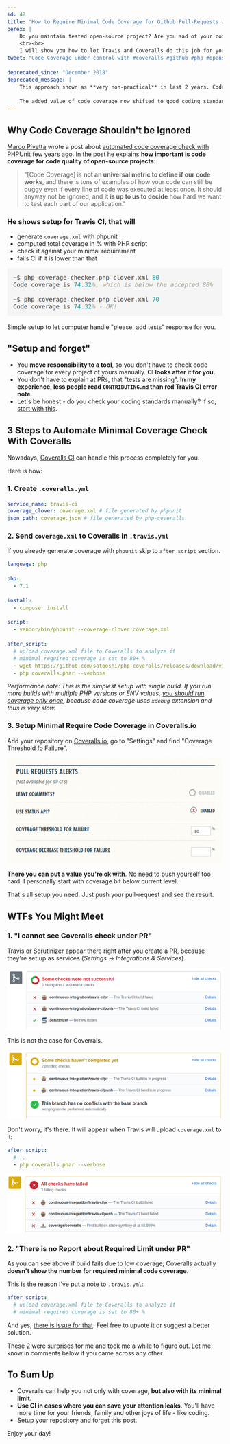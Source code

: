 ```yaml
---
id: 42
title: "How to Require Minimal Code Coverage for Github Pull-Requests with Coveralls"
perex: |
    Do you maintain tested open-source project? Are you sad of your code-coverage decreasing over time in wave of pull-requests? <strong>Are you tired of telling "could you add tests"</strong>?
    <br><br>
    I will show you how to let Travis and Coveralls do this job for you.
tweet: "Code Coverage under control with #coveralls #github #php #opensource"

deprecated_since: "December 2018"
deprecated_message: |
    This approach shown as **very non-practical** in last 2 years. Code-coverage of X is not worth the stress.

    The added value of code coverage now shifted to good coding standards or static analysis.
---
```


## Why Code Coverage Shouldn't be Ignored

[Marco Pivetta](https://twitter.com/Ocramius) wrote a post about [automated code coverage check with PHPUnit](https://ocramius.github.io/blog/automated-code-coverage-check-for-github-pull-requests-with-travis/) few years ago. In the post he explains **how important is code coverage for code quality of open-source projects**:

> "[Code Coverage] is **not an universal metric to define if our code works**, and there is tons of examples of how your code can still be buggy even if every line of code was executed at least once. It should anyway not be ignored, and **it is up to us to decide** how hard we want to test each part of our application."

### He shows setup for Travis CI, that will

- generate `coverage.xml` with phpunit
- computed total coverage in % with PHP script
- check it against your minimal requirement
- fails CI if it is lower than that

<img src="/assets/images/posts/2017/coveralls/coverage-checker.png" class="img-thumbnail">

Simple setup to let computer handle "please, add tests" response for you.

## "Setup and forget"

- You **move responsibility to a tool**, so you don't have to check code coverage for every project of yours manually. **CI looks after  it for you.**
- You don't have to explain at PRs, that "tests are missing". **In my experience, less people read `CONTRIBUTING.md` than red Travis CI error note**.
- Let's be honest - do you check your coding standards manually? If so, [start with this](https://github.com/symplify/easy-coding-standard).


## 3 Steps to Automate Minimal Coverage Check With Coveralls

Nowadays, [Coveralls CI](http://coveralls.io/) can handle this process completely for you.

Here is how:

### 1. Create `.coveralls.yml`

```yaml
service_name: travis-ci
coverage_clover: coverage.xml # file generated by phpunit
json_path: coverage.json # file generated by php-coveralls
```

### 2. Send `coverage.xml` to Coveralls in `.travis.yml`

If you already generate coverage with `phpunit` skip to `after_script` section.

```yaml
language: php

php:
  - 7.1

install:
  - composer install

script:
  - vendor/bin/phpunit --coverage-clover coverage.xml

after_script:
  # upload coverage.xml file to Coveralls to analyze it
  # minimal required coverage is set to 80+ %
  - wget https://github.com/satooshi/php-coveralls/releases/download/v1.0.1/coveralls.phar
  - php coveralls.phar --verbose
```

*Performance note: This is the simplest setup with single build. If you run more builds with multiple PHP versions or ENV values, [you should run coverage only once](https://github.com/symplify/symplify/blob/e6ef5aeef11fc292841f204bd7ddcd2a55aace12/.travis.yml#L3-L30), because code coverage uses `xdebug` extension and thus is very slow.*

### 3. Setup Minimal Require Code Coverage in Coveralls.io

Add your repository on [Coveralls.io](https://coveralls.io), go to "Settings" and find "Coverage Threshold fo Failure".

<img src="/assets/images/posts/2017/coveralls/coveralls-threshold.png" class="img-thumbnail">

**There you can put a value you're ok with**. No need to push yourself too hard.
I personally start with coverage bit below current level.

That's all setup you need. Just push your pull-request and see the result.


## WTFs You Might Meet

### 1. "I cannot see Coveralls check under PR"

Travis or Scrutinizer appear there right after you create a PR, because they're set up as services (*Settings → Integrations & Services*).

<img src="/assets/images/posts/2017/coveralls/build-checks-scrutinizer.png" class="img-thumbnail">

This is not the case for Coverrals.

<img src="/assets/images/posts/2017/coveralls/report-at-first.png" class="img-thumbnail">

Don't worry, it's there. It will appear when Travis will upload `coverage.xml` to it:

```yaml
after_script:
  # ...
  - php coveralls.phar --verbose
```

<img src="/assets/images/posts/2017/coveralls/report-after-ping.png" class="img-thumbnail">


### 2. "There is no Report about Required Limit under PR"

As you can see above if build fails due to low coverage, Coveralls actually **doesn't show the number for required minimal code coverage**.

This is the reason I've put a note to `.travis.yml`:

```yaml
after_script:
  # upload coverage.xml file to Coveralls to analyze it
  # minimal required coverage is set to 80+ %
```

And yes, [there is issue for that](https://github.com/lemurheavy/coveralls-public/issues/982). Feel free to upvote it or suggest a better solution.

These 2 were surprises for me and took me a while to figure out. Let me know in comments below if you came across any other.

## To Sum Up

- Coveralls can help you not only with coverage, **but also with its minimal limit**.
- **Use CI in cases where you can save your attention leaks**. You'll have more time for your friends, family and other joys of life - like coding.
- Setup your repository and forget this post.

Enjoy your day!
